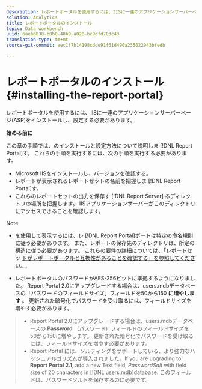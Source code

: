 ```yaml
---
description: レポートポータルを使用するには、IISに一連のアプリケーションサーバーページ(ASP)をインストールし、設定する必要があります。
solution: Analytics
title: レポートポータルのインストール
topic: Data workbench
uuid: 6aeb6038-b0b0-48b9-a020-bc9dfd703c43
translation-type: tm+mt
source-git-commit: aec1f7b14198cdde91f61d490a235022943bfedb

---
```



# レポートポータルのインストール{#installing-the-report-portal}

レポートポータルを使用するには、IISに一連のアプリケーションサーバーページ(ASP)をインストールし、設定する必要があります。

**始める前に**

この章の手順では、のインストールと設定方法について説明しま [!DNL Report Portal]す。 これらの手順を実行するには、次の手順を実行する必要があります。

* Microsoft IISをインストールし、バージョンを確認する。
* レポートが表示されるレポートセットの名前を把握しま [!DNL Report Portal]す。
* これらのレポートセットの出力を保存す [!DNL Report Server] るディレクトリの場所を把握します。 IISアプリケーションサーバーがこのディレクトリにアクセスできることを確認します。

>[!NOTE]
>
>* を使用して表示するには、レ [!DNL Report Portal]ポートは特定の命名規則に従う必要があります。 また、レポートの保存先のディレクトリは、所定の構造に従う必要があります。 これらの要件の詳細については、「レポートセッ [トがレポートポータルと互換性があることを確認する」を参照してください。](../../../home/c-rpt-oview/c-install-rpt-port/c-rpt-port-user-inter.md#section-2b141e5d198a4bbea455699126c24706).
   >
   >
* レポートポータルのパスワードがAES-256ビットに準拠するようになりました。 Report Portal 2.0にアップグレードする場合は、users.mdbデータベースの「パスワードのフィールドサイズ」フィールドを50から150 **に増やします** 。 更新された暗号化でパスワードを受け取るには、フィールドサイズを増やす必要があります。
>* Report Portal 2.0にアップグレードする場合は、users.mdbデータベースの **Password** （パスワード）フィールドのフィールドサイズを50から150に増やします。 更新された暗号化でパスワードを受け取るには、フィールドサイズを増やす必要があります。
>* Report Portal には、ソルティングをサポートしている、より強力なハッシュアルゴリズムが導入されました。If you are upgrading to **Report Portal 2.1**, add a new Text field, *PasswordSalt* with field size of 20 characters in [!DNL users.mdb]database. このフィールドは、パスワードソルトを保存するのに必要です。
>



